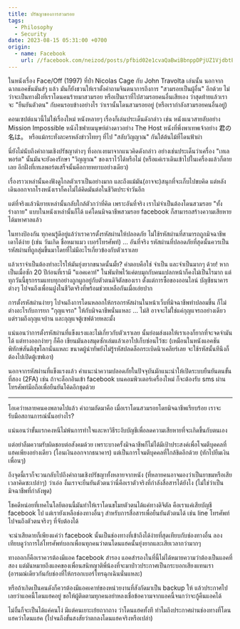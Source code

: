 ```yaml
---
title: ปรัชญาของการสวมรอย
tags:
  - Philosophy
  - Security
date: 2023-08-15 05:31:00 +0700
origin:
  - name: Facebook
    url: //facebook.com/neizod/posts/pfbid02e1cvaQaBwiBbnppDPjUZ1VjdbtEYitPBQNnuRogiM1VfvEyBbZhdBFVbJ2tCdtJol
---
```


ในหนังเรื่อง Face/Off (1997) ที่ป๋า Nicolas Cage กับ John Travolta เล่นนั้น นอกจากฉากแอคชันมันส์ๆ แล้ว มันก็ยังชวนให้เราตั้งคำถามจินตนาการถึงการ "สวมรอยเป็นผู้อื่น" อีกด้วย ไม่ว่าจะเป็นทางฝั่งที่เราโดนคนร้ายมาสวมรอย หรือเป็นเราที่ไปสวมรอยคนอื่นเสียเอง ว่าสุดท้ายแล้วเราจะ "ยืนยันตัวตน" กับคนรอบข้างอย่างไร ว่าเรานั้นโดนสวมรอยอยู่ (หรือเรากำลังสวมรอยคนอื่นอยู่)

คอนเซปต์แนวนี้ไม่ใช่เรื่องใหม่ หนังหลายๆ เรื่องก็เล่นประเด็นดังกล่าว เช่น หนังแนวสายลับอย่าง Mission Impossible หนังไซฟายมนุษย์ต่างดาวอย่าง The Host หนังที่พึ่งพาเทพเจ้าอย่าง 君の名は。 หรือแม้กระทั่งละครหลังข่าวไทยๆ ที่ไป "สลับวิญญาณ" กันใต้ต้นไม้ที่โดนฟ้าผ่า

นี่ยังไม่นับถึงคำถามเชิงปรัชญาต่างๆ ที่งอกเงยมาจากแนวคิดดังกล่าว อย่างเช่นประเด็นว่าเครื่อง "เทเลพอร์ต" นั้นมันจะยังคงรักษา "วิญญาณ" ของเราไว้ได้หรือไม่ (หรือแค่เราเดินเข้าไปในเครื่องแล้วก็ตายเลย อีกฝั่งที่เทเลพอร์ตเสร็จนั้นคือกายหยาบอย่างเดียว)

เรื่องราวเหล่านั้นคงฟังดูไกลตัวเราเป็นอย่างมาก และถึงแม้มัน(อาจจะ)สนุกที่จะเก็บไปขบคิด แต่หลังเดินออกจากโรงหนังเราก็คงไม่ได้คิดมันต่อในชีวิตประจำวันอีก

แต่ที่จริงแล้วนิยายเหล่านั้นกลับใกล้ตัวกว่าที่คิด เพราะอันที่จริง เราไม่จำเป็นต้องโดนสวมรอย "ทั้งร่างกาย" แบบในหนังเหล่านั้นก็ได้ แค่โดนมิจฉาชีพสวมรอย facebook ก็สามารถสร้างความเสียหายได้มหาศาลแล้ว

ในทางป้องกัน ทุกคนรู้ดีอยู่แล้ว่าเราควรตั้งรหัสผ่านให้ปลอดภัย ไม่ใช้รหัสผ่านที่สามารถถูกมิจฉาชีพเดาได้ง่าย (เช่น วันเกิด ชื่อหมาแมว เบอร์โทรศัพท์) ... อันที่จริง รหัสผ่านที่ปลอดภัยที่สุดนั้นควรเป็นรหัสผ่านที่ถูกสุ่มขึ้นมาโดยที่ไม่มีอะไรเกี่ยวข้องกับตัวเราเลย

แล้วเราจำเป็นต้องทำอะไรให้มันยุ่งยากขนาดนั้นมั้ย? คำตอบคือใช่ จำเป็น และจำเป็นมากๆ ด้วย! หากเป็นเมื่อซัก 20 ปีก่อนที่เรามี "แอคเคาท์" ในพันทิพไว้แค่ตบมุกกับคนแปลกหน้าก็คงไม่เป็นไรมาก แต่ทุกวันนี้ธุรกรรมแทบทุกอย่างถูกผูกอยู่กับตัวตนดิจิตัลของเรา ตั้งแต่การซื้อของออนไลน์ บัญชีธนาคารต่างๆ ไปจนถึงเพื่อนฝูงในชีวิตจริงที่พร้อมช่วยเหลือกันเมื่อเอ่ยปาก

การตั้งรหัสผ่านง่ายๆ ไปจนถึงการโดนหลอกให้กรอกรหัสผ่านในหน้าเว็บที่มิจฉาชีพทำปลอมขึ้น ก็ไม่ต่างอะไรกับการยก "กุญแจรถ" ให้กับมิจฉาชีพนั่นแหละ ... ไม่สิ อาจจะไม่ใช่แค่กุญแจรถอย่างเดียว แต่รวมถึงกุญแจบ้าน และกุญแจตู้เซฟด้วยหละมั้ง

แน่นอนว่าการตั้งรหัสผ่านที่แข็งแรงและไม่เกี่ยวกับตัวเราเลย นั้นย่อมส่งผลให้เราเองก็ยากที่จะจดจำมันได้ แต่ทางออกง่ายๆ ก็คือ เขียนมันลงสมุดซักเล่มแล้วเอาไปเก็บซ่อนไว้ซะ (เหมือนในหนังแอคชันพิทักษ์สันติสุขโลกนั่นแหละ ขนาดผู้นำทัพยังไม่รู้รหัสปลดล็อกระเบิดนิวเคลียร์เลย จะใช้รหัสนั้นทีนึงก็ต้องไปเปิดตู้เซฟเอา)

นอกจากรหัสผ่านที่แข็งแรงแล้ว คำแนะนำความปลอดภัยในปัจจุบันมักแนะนำให้เปิดระบบยืนยันตนขั้นที่สอง (2FA) เช่น ถ้าจะล็อกอินเข้า facebook บนคอมพิวเตอร์เครื่องใหม่ ก็จะต้องรับ sms ผ่านโทรศัพท์มือถือเพื่อยืนยันโค้ดอีกชุดด้วย

---

โอเคว่าหลายคนคงพลาดไปแล้ว คำถามถัดมาคือ เมื่อเราโดนสวมรอยโดยมิจฉาชีพเรียบร้อย เราจะรับมือสถานการณ์นั้นอย่างไร?

แน่นอนว่าขั้นแรกคงหนีไม่พ้นการทำใจและหาวิธีระงับบัญชีเพื่อลดความเสียหายที่จะเกิดขึ้นกับตนเอง

แต่อย่าลืมความรับผิดชอบต่อสังคมด้วย เพราะบางครั้งมิจฉาชีพก็ไม่ได้มีเป้าประสงค์เพื่อโจมตีบุคคลที่แฮคเพียงอย่างเดียว (โอนเงินออกจากธนาคาร) แต่เป็นการโจมตีบุคคลที่ใกล้ชิดอีกด้วย (ทักไปยืมเงินเพื่อนๆ)

ถึงจุดนี้เราก็จะวนกลับไปถึงคำถามเชิงปรัชญาทั้งหลายจากหนัง (ที่หลายคนอาจมองว่าเป็นยาขมหรือเสียเวลาคิดซะเปล่าๆ) ว่าเอ่อ งั้นเราจะยืนยันตัวตนว่านี่คือเราตัวจริงที่กำลังสื่อสารได้ยังไง (ไม่ใช่ว่าเป็นมิจฉาชีพที่กำลังพูด)

โชคดีหน่อยที่เทคโนโลยีตอนนี้มันทำให้เราโดนขโมยตัวตนได้แค่ทางดิจิตัล คือเราแค่เสียบัญชี facebook ไป แต่เรายังเหลือช่องทางอื่นๆ สำหรับการสื่อสารเพื่อยืนยันตัวตนได้ เช่น line โทรศัพท์ ไปจนถึงตัวตนจริงๆ ที่จับต้องได้

จะน่าเสียดายก็เพียงแค่ว่า facebook นั้นเป็นช่องทางที่เข้าถึงได้ง่ายที่สุดเทียบกับช่องทางอื่น ลองเทียบดูว่าการไล่โทรศัพท์บอกเพื่อนทุกคนว่าตนโดนแฮคนั้นยุ่งยากและเสียเวลากว่ามากๆ

ทางออกก็คือเราควรต้องมีแอค facebook สำรอง แอคสำรองในที่นี้ไม่ได้หมายความว่าต้องเป็นแอคที่สอง แต่มันหมายถึงแอคของเพื่อนสนิทญาติพี่น้องที่จะมาป่าวประกาศเป็นกระบอกเสียงแทนเรา (อารมณ์เดียวกันกับช่องที่ให้กรอกเบอร์โทรฉุกเฉินนั่นแหละ)

หรือถ้าเกิดเป็นคนดังก็ควรต้องมีแอคเคาท์ของหน่วยงานที่สังกัดมาเป็น backup ให้ แล้วประกาศไปเลยว่าแอคนี้โดนแฮคอยู่ ขอให้ผู้ติดตามทุกคนอย่าหลงเชื่อข้อความจากแอคนี้จนกว่าจะกู้คืนแอคได้

ไม่งั้นก็จะเป็นได้แค่คนโง่ มีแต่คนเยาะเย้ยถากถาง ว่าโดนแฮคทั้งที ทำไมถึงประกาศผ่านช่องทางที่โดนแฮคว่าโดนแฮค (ไปจนถึงขั้นสงสัยว่าตกลงโดนแฮคจริงหรือเปล่า)